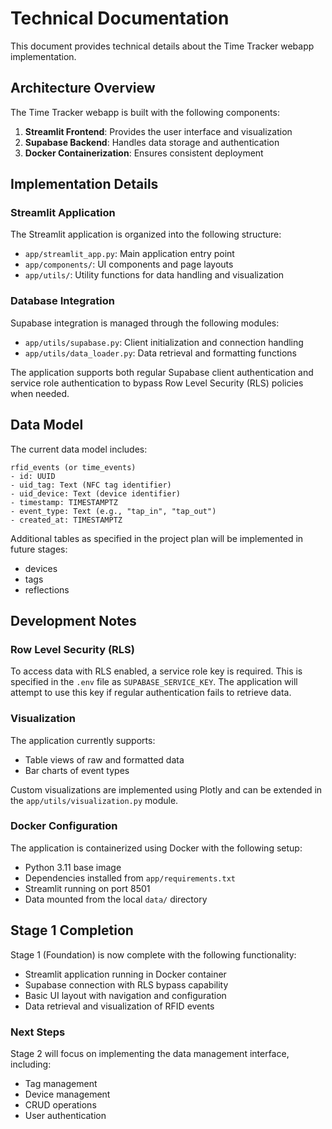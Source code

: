 # Technical Documentation

This document provides technical details about the Time Tracker webapp implementation.

## Architecture Overview

The Time Tracker webapp is built with the following components:

1. **Streamlit Frontend**: Provides the user interface and visualization
2. **Supabase Backend**: Handles data storage and authentication
3. **Docker Containerization**: Ensures consistent deployment

## Implementation Details

### Streamlit Application

The Streamlit application is organized into the following structure:

- `app/streamlit_app.py`: Main application entry point
- `app/components/`: UI components and page layouts
- `app/utils/`: Utility functions for data handling and visualization

### Database Integration

Supabase integration is managed through the following modules:

- `app/utils/supabase.py`: Client initialization and connection handling
- `app/utils/data_loader.py`: Data retrieval and formatting functions

The application supports both regular Supabase client authentication and service role authentication to bypass Row Level Security (RLS) policies when needed.

## Data Model

The current data model includes:

```
rfid_events (or time_events)
- id: UUID
- uid_tag: Text (NFC tag identifier)
- uid_device: Text (device identifier)
- timestamp: TIMESTAMPTZ
- event_type: Text (e.g., "tap_in", "tap_out")
- created_at: TIMESTAMPTZ
```

Additional tables as specified in the project plan will be implemented in future stages:
- devices
- tags
- reflections

## Development Notes

### Row Level Security (RLS)

To access data with RLS enabled, a service role key is required. This is specified in the `.env` file as `SUPABASE_SERVICE_KEY`. The application will attempt to use this key if regular authentication fails to retrieve data.

### Visualization

The application currently supports:
- Table views of raw and formatted data
- Bar charts of event types

Custom visualizations are implemented using Plotly and can be extended in the `app/utils/visualization.py` module.

### Docker Configuration

The application is containerized using Docker with the following setup:
- Python 3.11 base image
- Dependencies installed from `app/requirements.txt`
- Streamlit running on port 8501
- Data mounted from the local `data/` directory

## Stage 1 Completion

Stage 1 (Foundation) is now complete with the following functionality:
- Streamlit application running in Docker container
- Supabase connection with RLS bypass capability
- Basic UI layout with navigation and configuration
- Data retrieval and visualization of RFID events

### Next Steps

Stage 2 will focus on implementing the data management interface, including:
- Tag management
- Device management
- CRUD operations
- User authentication